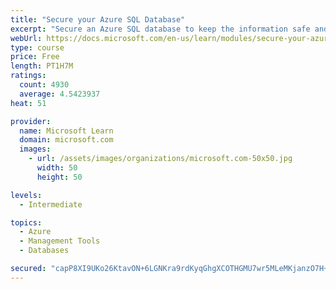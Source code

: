```yaml
---
title: "Secure your Azure SQL Database"
excerpt: "Secure an Azure SQL database to keep the information safe and diagnose potential security concerns as they happen."
webUrl: https://docs.microsoft.com/en-us/learn/modules/secure-your-azure-sql-database/
type: course
price: Free
length: PT1H7M
ratings:
  count: 4930
  average: 4.5423937
heat: 51

provider:
  name: Microsoft Learn
  domain: microsoft.com
  images:
    - url: /assets/images/organizations/microsoft.com-50x50.jpg
      width: 50
      height: 50

levels:
  - Intermediate

topics:
  - Azure
  - Management Tools
  - Databases

secured: "capP8XI9UKo26KtavON+6LGNKra9rdKyqGhgXCOTHGMU7wr5MLeMKjanzO7H+k52y+/kuuRp5tmQZc/A4uw8nCb+nLD+nRbOuFBJR7vvx+rVwFQD+AzISIBBlbxmG+X63oGaByUCoUcvpMRoRK8Yb0Q0VMX2dNGTM1nCAyP9N2yi0HEPim9oRTseP1D9ns/wdefLMOo062ISJTFHf5WXj3yqIoDA+qjB8lOXvKwxNwo8yNp/UqeqrqKHvbQT6mJX90oA4zHhP0YTsifFSbnf/knQxXfWTlPkyUPRquQNi4mV7ZkPKtWff+Kqi9NsunOqN517uc3MimXP3c4RQh/llEjpsP7UgZ7EmxEbaJAyo1W6f6wGRKuME+7bSUjHit2EOo1NZv3LUqKwxCAn1bZGDLPBwqrWBtKLeFT2aGnZlvA=;JZRGdRCMtOHQ/7de9/3VhA=="
---
```



